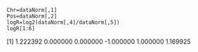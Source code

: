 ```
Chr=dataNorm[,1]
Pos=dataNorm[,2]
logR=log2(dataNorm[,4]/dataNorm[,5])
logR[1:6]
```

[1]  1.222392  0.000000  0.000000 -1.000000  1.000000  1.169925